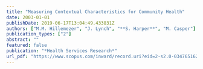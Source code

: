 ```yaml
---
title: "Measuring Contextual Characteristics for Community Health"
date: 2003-01-01
publishDate: 2019-06-17T13:04:49.433831Z
authors: ["M.M. Hillemezer", "J. Lynch", "**S. Harper**", "M. Casper"]
publication_types: ["2"]
abstract: ""
featured: false
publication: "*Health Services Research*"
url_pdf: "https://www.scopus.com/inward/record.uri?eid=2-s2.0-0347651629&partnerID=40&md5=0473f078e4047e49cc317892239ac8f1"
---
```


